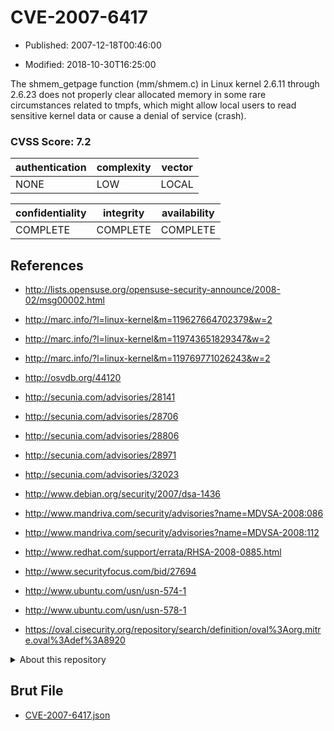 # CVE-2007-6417

- Published: 2007-12-18T00:46:00

- Modified: 2018-10-30T16:25:00

The shmem_getpage function (mm/shmem.c) in Linux kernel 2.6.11 through 2.6.23 does not properly clear allocated memory in some rare circumstances related to tmpfs, which might allow local users to read sensitive kernel data or cause a denial of service (crash).

### CVSS Score: **7.2**

| authentication | complexity | vector |
| --- | --- | --- |
| NONE | LOW | LOCAL |

| confidentiality | integrity | availability |
| --- | --- | --- |
| COMPLETE | COMPLETE | COMPLETE |

## References

* http://lists.opensuse.org/opensuse-security-announce/2008-02/msg00002.html

* http://marc.info/?l=linux-kernel&m=119627664702379&w=2

* http://marc.info/?l=linux-kernel&m=119743651829347&w=2

* http://marc.info/?l=linux-kernel&m=119769771026243&w=2

* http://osvdb.org/44120

* http://secunia.com/advisories/28141

* http://secunia.com/advisories/28706

* http://secunia.com/advisories/28806

* http://secunia.com/advisories/28971

* http://secunia.com/advisories/32023

* http://www.debian.org/security/2007/dsa-1436

* http://www.mandriva.com/security/advisories?name=MDVSA-2008:086

* http://www.mandriva.com/security/advisories?name=MDVSA-2008:112

* http://www.redhat.com/support/errata/RHSA-2008-0885.html

* http://www.securityfocus.com/bid/27694

* http://www.ubuntu.com/usn/usn-574-1

* http://www.ubuntu.com/usn/usn-578-1

* https://oval.cisecurity.org/repository/search/definition/oval%3Aorg.mitre.oval%3Adef%3A8920

<details>
<summary>About this repository</summary> 

  This repository is part of the project [Live Hack CVE](https://github.com/Live-Hack-CVE). Main website can be found [www.live-hack.org](https://www.live-hack.org) 
  
  Made by [Sn0wAlice](https://github.com/Sn0wAlice) for the people that care about security and need to have a feed of the latest CVEs. Hope you enjoy it, don't forget to star the repo and follow me on [Twitter](https://twitter.com/Sn0wAlice) and [Github](https://github.com/Sn0wAlice). And that is my [personnal website](https://www.alice-snow.me/)

  - [Home Page](https://github.com/Live-Hack-CVE)
  - [Framework](https://github.com/Live-Hack-CVE/cve-framework)
  - [CVE database](https://github.com/Live-Hack-CVE/full_database)
  - [Changelog](https://github.com/Live-Hack-CVE/Changelog)
</details>

## Brut File

* [CVE-2007-6417.json](https://raw.githubusercontent.com/Live-Hack-CVE/full_database/main/cves/2007/CVE-2007-6417.json)

